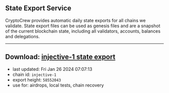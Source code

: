 ## State Export Service
CryptoCrew provides automatic daily state exports for all chains we validate. State export files can be used as genesis files and are a snapshot of the current blockchain state, including all validators, accounts, balances and delegations.

---
**Download: [injective-1 state export](https://dl.ccvalidators.com/SERVICE/injective/injective-1_export_58552043.json)**
---

- last updated: Fri Jan 26 2024 07:07:13
- chain id: `injective-1`
- export height: `58552043`
- use for: airdrops, local tests, chain recovery

